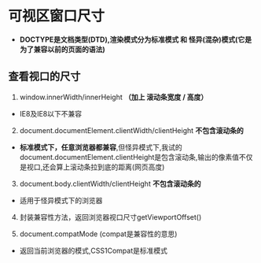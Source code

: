 # 可视区窗口尺寸

- **DOCTYPE是文档类型(DTD),渲染模式分为标准模式 和 怪异(混杂)模式(它是为了兼容以前的页面的语法)**

## 查看视口的尺寸
1. window.innerWidth/innerHeight **（加上 滚动条宽度 / 高度）**
- IE8及IE8以下不兼容

2. document.documentElement.clientWidth/clientHeight    **不包含滚动条的**
- **标准模式下，任意浏览器都兼容**,但怪异模式下,我试的document.documentElement.clientHeight是包含滚动条,输出的像素值不仅是视口,还会算上滚动条拉到底的距离(网页高度)

3. document.body.clientWidth/clientHeight   **不包含滚动条的**
- 适用于怪异模式下的浏览器

4. 封装兼容性方法，返回浏览器视口尺寸getViewportOffset()

5. document.compatMode  (compat是兼容性的意思)
- 返回当前浏览器的模式,CSS1Compat是标准模式



